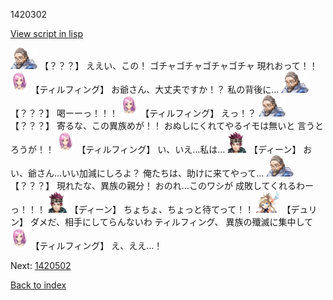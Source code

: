 1420302

[View script in lisp](../scripts/1420302.txt)

<img src="../images/units/7.png" alt="7.png" height="34"/>
【？？？】
ええい、この！
ゴチャゴチャゴチャゴチャ
現れおって！！

<img src="../images/units/101411.png" alt="101411.png" height="34"/>
【ティルフィング】
お爺さん、大丈夫ですか！？
私の背後に…

<img src="../images/units/7.png" alt="7.png" height="34"/>
【？？？】
喝ーーっ！！！

<img src="../images/units/101411.png" alt="101411.png" height="34"/>
【ティルフィング】
えっ！？

<img src="../images/units/7.png" alt="7.png" height="34"/>
【？？？】
寄るな、この異族めが！！
おぬしにくれてやるイモは無いと
言うとろうが！！

<img src="../images/units/101411.png" alt="101411.png" height="34"/>
【ティルフィング】
い、いえ…私は…

<img src="../images/units/6.png" alt="6.png" height="34"/>
【ディーン】
おい、爺さん…いい加減にしろよ？
俺たちは、助けに来てやって…

<img src="../images/units/7.png" alt="7.png" height="34"/>
【？？？】
現れたな、異族の親分！
おのれ…このワシが
成敗してくれるわーっ！！！

<img src="../images/units/6.png" alt="6.png" height="34"/>
【ディーン】
ちょちょ、ちょっと待てって！！

<img src="../images/units/0.png" alt="0.png" height="34"/>
【デュリン】
ダメだ、相手にしてらんないわ
ティルフィング、
異族の殲滅に集中して

<img src="../images/units/101411.png" alt="101411.png" height="34"/>
【ティルフィング】
え、ええ…！

Next: [1420502](1420502.md)

[Back to index](index.md)
